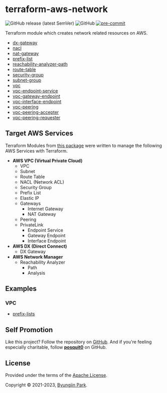 # terraform-aws-network

![GitHub release (latest SemVer)](https://img.shields.io/github/v/release/tedilabs/terraform-aws-network?color=blue&sort=semver&style=flat-square)
![GitHub](https://img.shields.io/github/license/tedilabs/terraform-aws-network?color=blue&style=flat-square)
[![pre-commit](https://img.shields.io/badge/pre--commit-enabled-brightgreen?logo=pre-commit&logoColor=white&style=flat-square)](https://github.com/pre-commit/pre-commit)

Terraform module which creates network related resources on AWS.

- [dx-gateway](./modules/dx-gateway)
- [nacl](./modules/nacl)
- [nat-gateway](./modules/nat-gateway)
- [prefix-list](./modules/prefix-list)
- [reachability-analyzer-path](./modules/reachability-analyzer-path)
- [route-table](./modules/route-table)
- [security-group](./modules/security-group)
- [subnet-group](./modules/subnet-group)
- [vpc](./modules/vpc)
- [vpc-endpoint-service](./modules/vpc-endpoint-service)
- [vpc-gateway-endpoint](./modules/vpc-gateway-endpoint)
- [vpc-interface-endpoint](./modules/vpc-interface-endpoint)
- [vpc-peering](./modules/vpc-peering)
- [vpc-peering-accepter](./modules/vpc-peering-accepter)
- [vpc-peering-requester](./modules/vpc-peering-requester)


## Target AWS Services

Terraform Modules from [this package](https://github.com/tedilabs/terraform-aws-network) were written to manage the following AWS Services with Terraform.

- **AWS VPC (Virtual Private Cloud)**
  - VPC
  - Subnet
  - Route Table
  - NACL (Network ACL)
  - Security Group
  - Prefix List
  - Elastic IP
  - Gateways
    - Internet Gateway
    - NAT Gateway
  - Peering
  - PrivateLink
    - Endpoint Service
    - Gateway Endpoint
    - Interface Endpoint
- **AWS DX (Direct Connect)**
  - DX Gateway
- **AWS Network Manager**
  - Reachability Analyzer
    - Path
    - Analysis


## Examples

### VPC

- [prefix-lists](./examples/prefix-lists)


## Self Promotion

Like this project? Follow the repository on [GitHub](https://github.com/tedilabs/terraform-aws-network). And if you're feeling especially charitable, follow **[posquit0](https://github.com/posquit0)** on GitHub.


## License

Provided under the terms of the [Apache License](LICENSE).

Copyright © 2021-2023, [Byungjin Park](https://www.posquit0.com).
